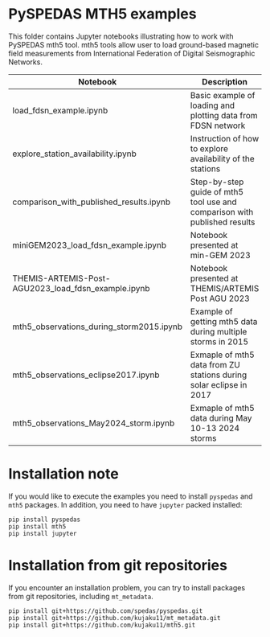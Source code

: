 # PySPEDAS MTH5 examples

This folder contains Jupyter notebooks illustrating how to work with PySPEDAS mth5 tool.
mth5 tools allow user to load ground-based magnetic field measurements from International Federation of Digital Seismographic Networks.

| Notebook                                            | Description                                                               |
|-----------------------------------------------------|---------------------------------------------------------------------------|
| load_fdsn_example.ipynb                             | Basic example of loading and plotting data from FDSN network              |
| explore_station_availability.ipynb                  | Instruction of how to explore availability of the stations                |
| comparison_with_published_results.ipynb             | Step-by-step guide of mth5 tool use and comparison with published results |
| miniGEM2023_load_fdsn_example.ipynb                 | Notebook presented at min-GEM 2023                                        |
| THEMIS-ARTEMIS-Post-AGU2023_load_fdsn_example.ipynb | Notebook presented at THEMIS/ARTEMIS Post AGU 2023                        |
|mth5_observations_during_storm2015.ipynb             | Example of getting mth5 data during multiple storms in 2015               |
|mth5_observations_eclipse2017.ipynb                  | Exmaple of mth5 data from ZU stations during solar eclipse in 2017        |
|mth5_observations_May2024_storm.ipynb                | Exmaple of mth5 data during May 10-13 2024 storms                         |


# Installation note
If you would like to execute the examples you need to install `pyspedas` and `mth5` packages. In addition, you need to have `jupyter` packed installed:
```
pip install pyspedas
pip install mth5
pip install jupyter
```


# Installation from git repositories
If you encounter an installation problem, you can try to install packages from git repositories, including `mt_metadata`.   

```
pip install git+https://github.com/spedas/pyspedas.git
pip install git+https://github.com/kujaku11/mt_metadata.git
pip install git+https://github.com/kujaku11/mth5.git
```


